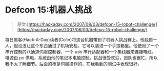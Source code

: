 # Defcon 15:机器人挑战

> 原文:[https://hackaday.com/2007/08/03/defcon-15-robot-challenge/](https://hackaday.com/2007/08/03/defcon-15-robot-challenge/)

每日黑客(Hack-A-Day)读者(Colin)将这台机器带到了机器人挑战赛上。他独自一人，但设法让这个东西通过了机场安检，它可以装进一个手提箱里。他使用了一个串行控制的八通道伺服控制器、一个 usb 串行适配器和一个集线器来连接电线。电源由 pc 供电，系统由他的笔记本电脑控制。挑战很受欢迎，团队也很忙，所以我不太了解细节。后面的枪是伺服操作的，在我看到的测试中表现很好。